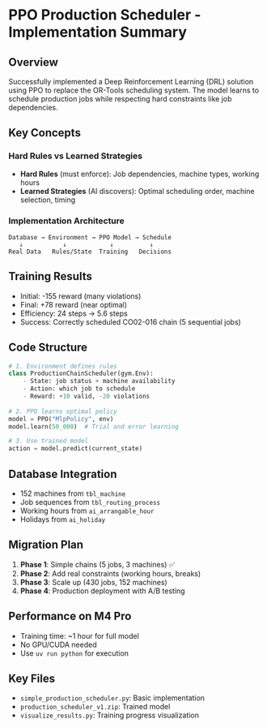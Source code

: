 # PPO Production Scheduler - Implementation Summary

## Overview
Successfully implemented a Deep Reinforcement Learning (DRL) solution using PPO to replace the OR-Tools scheduling system. The model learns to schedule production jobs while respecting hard constraints like job dependencies.

## Key Concepts

### Hard Rules vs Learned Strategies
- **Hard Rules** (must enforce): Job dependencies, machine types, working hours
- **Learned Strategies** (AI discovers): Optimal scheduling order, machine selection, timing

### Implementation Architecture
```
Database → Environment → PPO Model → Schedule
   ↓           ↓            ↓          ↓
Real Data   Rules/State  Training   Decisions
```

## Training Results
- Initial: -155 reward (many violations)
- Final: +78 reward (near optimal)
- Efficiency: 24 steps → 5.6 steps
- Success: Correctly scheduled CO02-016 chain (5 sequential jobs)

## Code Structure
```python
# 1. Environment defines rules
class ProductionChainScheduler(gym.Env):
    - State: job status + machine availability
    - Action: which job to schedule
    - Reward: +10 valid, -20 violations
    
# 2. PPO learns optimal policy
model = PPO("MlpPolicy", env)
model.learn(50_000)  # Trial and error learning

# 3. Use trained model
action = model.predict(current_state)
```

## Database Integration
- 152 machines from `tbl_machine`
- Job sequences from `tbl_routing_process`
- Working hours from `ai_arrangable_hour`
- Holidays from `ai_holiday`

## Migration Plan
1. **Phase 1**: Simple chains (5 jobs, 3 machines) ✅
2. **Phase 2**: Add real constraints (working hours, breaks)
3. **Phase 3**: Scale up (430 jobs, 152 machines)
4. **Phase 4**: Production deployment with A/B testing

## Performance on M4 Pro
- Training time: ~1 hour for full model
- No GPU/CUDA needed
- Use `uv run python` for execution

## Key Files
- `simple_production_scheduler.py`: Basic implementation
- `production_scheduler_v1.zip`: Trained model
- `visualize_results.py`: Training progress visualization